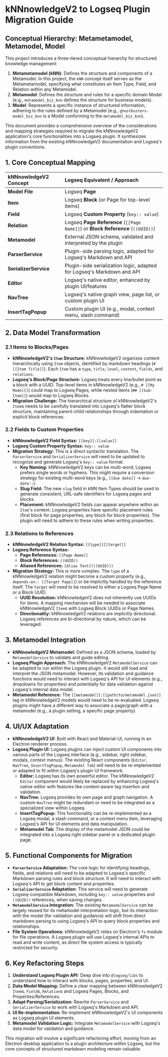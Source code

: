# kNNnowledgeV2 to Logseq Plugin Migration Guide

## Conceptual Hierarchy: Metametamodel, Metamodel, Model

This project introduces a three-tiered conceptual hierarchy for structured knowledge management:

1.  **Metametamodel (kNN)**: Defines the structure and components of a Metamodel. In this project, the `kNN` concept itself serves as the Metametamodel, specifying what constitutes an Item Type, Field, and Relation within any Metamodel.
2.  **Metamodel**: Defines the structure and rules for a specific domain Model (e.g., `metamodel_biz_knn` defines the structure for business models).
3.  **Model**: Represents a specific instance of structured information, adhering to the rules defined by a Metamodel (e.g., `ghostbusters-model_biz_knn` is a Model conforming to the `metamodel_biz_knn`).

This document provides a comprehensive overview of the considerations and mapping strategies required to migrate the kNNnowledgeV2 application's core functionalities into a Logseq plugin. It synthesizes information from the existing kNNnowledgeV2 documentation and Logseq's plugin conventions.

## 1. Core Conceptual Mapping

| kNNnowledgeV2 Concept | Logseq Equivalent / Approach |
| :-------------------- | :----------------------------- |
| **Model File**        | Logseq **Page**                |
| **Item**              | Logseq **Block** (or Page for top-level items) |
| **Field**             | Logseq **Custom Property** (`key:: value`) |
| **Relation**          | Logseq **Page Reference** (`[[Page Name]]`) or **Block Reference** (`((UUID))`) |
| **Metamodel**         | External JSON schema, validated and interpreted by the plugin |
| **ParserService**     | Plugin-side parsing logic, adapted for Logseq's Markdown and API |
| **SerializerService** | Plugin-side serialization logic, adapted for Logseq's Markdown and API |
| **Editor**            | Logseq's native editor, enhanced by plugin UI/features |
| **NavTree**           | Logseq's native graph view, page list, or custom plugin UI |
| **InsertTagPopup**    | Custom plugin UI (e.g., modal, context menu, slash command) |

## 2. Data Model Transformation

### 2.1 Items to Blocks/Pages

*   **kNNnowledgeV2's `Item` Structure:** kNNnowledgeV2 organizes content hierarchically using `Item` objects, identified by markdown headings (`# [[Item Title]]`). Each `Item` has a `type`, `title`, `level`, `content`, `fields`, and `relations`.
*   **Logseq's Block/Page Structure:** Logseq treats every line/bullet point as a block with a UUID. Top-level items in kNNnowledgeV2 (e.g., `# [[My Model]]`) could map to Logseq Pages, while nested items (`## [[Sub-Item]]`) would map to Logseq Blocks.
*   **Migration Challenge:** The hierarchical structure of kNNnowledgeV2's `Item`s needs to be carefully translated into Logseq's flatter block structure, maintaining parent-child relationships through indentation or explicit block references.

### 2.2 Fields to Custom Properties

*   **kNNnowledgeV2 Field Syntax:** `[[key]]:[[value]]`
*   **Logseq Custom Property Syntax:** `key:: value`
*   **Migration Strategy:** This is a direct syntactic translation. The `ParserService` and `SerializerService` will need to be updated to recognize and generate Logseq's `key:: value` format.
    *   **Key Naming:** kNNnowledgeV2 keys can be multi-word; Logseq prefers single words or hyphens. This might require a conversion strategy for existing multi-word keys (e.g., `[[due date]]` -> `due-date::`).
    *   **Slug Field:** The new `slug` field in kNN Item Types should be used to generate consistent, URL-safe identifiers for Logseq pages and blocks.
    *   **Placement:** kNNnowledgeV2 fields can appear anywhere within an `Item`'s content. Logseq properties have specific placement rules (first block for page properties, any block for block properties). The plugin will need to adhere to these rules when writing properties.

### 2.3 Relations to References

*   **kNNnowledgeV2 Relation Syntax:** `[[type]][[target]]`
*   **Logseq Reference Syntax:**
    *   **Page References:** `[[Page Name]]`
    *   **Block References:** `((UUID))`
    *   **Aliased References:** `[Alias Text](((UUID)))`
*   **Migration Strategy:** This is more complex. The `type` of a kNNnowledgeV2 relation might become a custom property (e.g., `depends-on:: [[Target Page]]`) or be implicitly handled by the reference itself. The `target` will need to be resolved to either a Logseq Page Name or a Block UUID.
    *   **UUID Resolution:** kNNnowledgeV2 does not inherently use UUIDs for items. A mapping mechanism will be needed to associate kNNnowledgeV2 `Item`s with Logseq Block UUIDs or Page Names.
    *   **Directionality:** kNNnowledgeV2 relations are implicitly directional. Logseq references are bi-directional by nature, which can be leveraged.

## 3. Metamodel Integration

*   **kNNnowledgeV2 Metamodel:** Defined as a JSON schema, loaded by `MetamodelService` to validate and guide editing.
*   **Logseq Plugin Approach:** The kNNnowledgeV2 `MetamodelService` can be adapted to run within the Logseq plugin. It would still load and interpret the JSON metamodel. However, its validation and guidance functions would need to interact with Logseq's API for UI elements (e.g., dropdowns for properties) and potentially for data validation against Logseq's internal data model.
*   **Metamodel Reference:** The `[[metamodel]]:[[path/to/metamodel.json]]` tag in kNNnowledgeV2 models would need to be re-evaluated. Logseq plugins might have a different way to associate a page/graph with a metamodel (e.g., a plugin setting, a specific page property).

## 4. UI/UX Adaptation

*   **kNNnowledgeV2 UI:** Built with React and Material-UI, running in an Electron renderer process.
*   **Logseq Plugin UI:** Logseq plugins can inject custom UI components into various parts of the Logseq interface (e.g., sidebar, right sidebar, modals, context menus). The existing React components (`Editor`, `NavTree`, `InsertTagPopup`, `Metamodel Tab`) will need to be re-implemented or adapted to fit within Logseq's plugin UI framework.
    *   **Editor:** Logseq has its own powerful editor. The kNNnowledgeV2 `Editor` component would likely be replaced by enhancing Logseq's native editor with features like context-aware tag insertion and validation.
    *   **NavTree:** Logseq provides its own page and graph navigation. A custom `NavTree` might be redundant or need to be integrated as a specialized view within Logseq.
    *   **InsertTagPopup:** This functionality can be re-implemented as a Logseq modal, a slash command, or a context menu item, leveraging Logseq's API for UI elements and data manipulation.
    *   **Metamodel Tab:** The display of the metamodel JSON could be integrated into a Logseq right sidebar panel or a dedicated plugin page.

## 5. Functional Components for Migration

*   **`ParserService` Adaptation:** The core logic for identifying headings, fields, and relations will need to be adapted to Logseq's specific Markdown parsing rules and block structure. It will need to interact with Logseq's API to get block content and properties.
*   **`SerializerService` Adaptation:** This service will need to generate Logseq-compatible Markdown, including `key:: value` properties and `((UUID))` references, when saving changes.
*   **`MetamodelService` Integration:** The existing `MetamodelService` can be largely reused for its metamodel interpretation logic, but its interaction with the model (for validation and guidance) will shift from direct markdown parsing to using Logseq's API to query block properties and relationships.
*   **File System Operations:** kNNnowledgeV2 relies on Electron's `fs` module for file operations. A Logseq plugin will use Logseq's internal APIs to read and write content, as direct file system access is typically restricted for security.

## 6. Key Refactoring Steps

1.  **Understand Logseq Plugin API:** Deep dive into `@logseq/libs` to understand how to interact with blocks, pages, properties, and UI.
2.  **Data Model Mapping:** Define a clear mapping between kNNnowledgeV2 `Item`s, `Field`s, `Relation`s and Logseq Pages, Blocks, and Properties/References.
3.  **Adapt Parsing/Serialization:** Rewrite `ParserService` and `SerializerService` to work with Logseq's Markdown and API.
4.  **UI Re-implementation:** Re-implement kNNnowledgeV2's UI components as Logseq plugin UI elements.
5.  **Metamodel Validation Logic:** Integrate `MetamodelService` with Logseq's data model for validation and guidance.

This migration will involve a significant refactoring effort, moving from an Electron desktop application to a plugin architecture within Logseq, but the core concepts of structured markdown modeling remain valuable.
